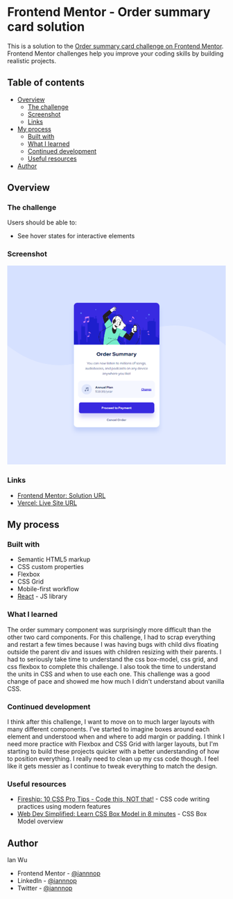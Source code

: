 # Frontend Mentor - Order summary card solution

This is a solution to the [Order summary card challenge on Frontend Mentor](https://www.frontendmentor.io/challenges/order-summary-component-QlPmajDUj). Frontend Mentor challenges help you improve your coding skills by building realistic projects. 

## Table of contents

- [Overview](#overview)
  - [The challenge](#the-challenge)
  - [Screenshot](#screenshot)
  - [Links](#links)
- [My process](#my-process)
  - [Built with](#built-with)
  - [What I learned](#what-i-learned)
  - [Continued development](#continued-development)
  - [Useful resources](#useful-resources)
- [Author](#author)

## Overview

### The challenge

Users should be able to:

- See hover states for interactive elements

### Screenshot

![](./desktop-order-summary-component.png)

### Links

- [Frontend Mentor: Solution URL]()
- [Vercel: Live Site URL]()

## My process

### Built with

- Semantic HTML5 markup
- CSS custom properties
- Flexbox
- CSS Grid
- Mobile-first workflow
- [React](https://reactjs.org/) - JS library

### What I learned

The order summary component was surprisingly more difficult than the other two card components. For this challenge, I had to scrap everything and restart a few times because I was having bugs with child divs floating outside the parent div and issues with children resizing with their parents. I had to seriously take time to understand the css box-model, css grid, and css flexbox to complete this challenge. I also took the time to understand the units in CSS and when to use each one. This challenge was a good change of pace and showed me how much I didn't understand about vanilla CSS.

### Continued development

I think after this challenge, I want to move on to much larger layouts with many different components. I've started to imagine boxes around each element and understood when and where to add margin or padding. I think I need more practice with Flexbox and CSS Grid with larger layouts, but I'm starting to build these projects quicker with a better understanding of how to position everything. I really need to clean up my css code though. I feel like it gets messier as I continue to tweak everything to match the design.

### Useful resources

- [Fireship: 10 CSS Pro Tips - Code this, NOT that!](https://www.youtube.com/watch?v=Qhaz36TZG5Y) - CSS code writing practices using modern features
- [Web Dev Simplified: Learn CSS Box Model in 8 minutes](https://www.youtube.com/watch?v=rIO5326FgPE) - CSS Box Model overview

## Author
Ian Wu

- Frontend Mentor - [@iannnop](https://www.frontendmentor.io/profile/iannnop)
- LinkedIn - [@iannnop](https://www.linkedin.com/in/iannnop/)
- Twitter - [@iannnop](https://www.twitter.com/iannnop)